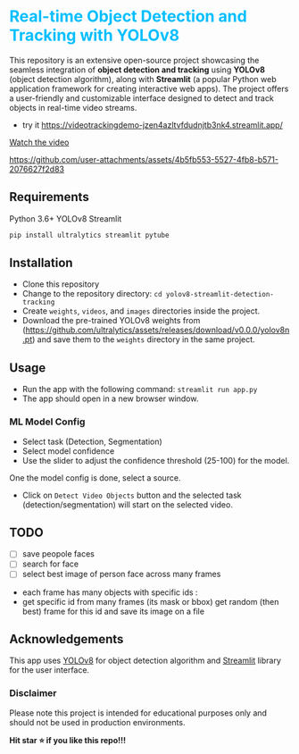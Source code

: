 # <span style="color:deepskyblue"> Real-time Object Detection and Tracking with YOLOv8 </span>

This repository is an extensive open-source project showcasing the seamless integration of **object detection and tracking** using **YOLOv8** (object detection algorithm), along with **Streamlit** (a popular Python web application framework for creating interactive web apps). The project offers a user-friendly and customizable interface designed to detect and track objects in real-time video streams.
- try it  <https://videotrackingdemo-jzen4azltvfdudnjtb3nk4.streamlit.app/>

[Watch the video](Rdemo_compressed.mp4)

https://github.com/user-attachments/assets/4b5fb553-5527-4fb8-b571-2076627f2d83

## Requirements

Python 3.6+
YOLOv8
Streamlit

```bash
pip install ultralytics streamlit pytube
```

## Installation

- Clone this repository
- Change to the repository directory: `cd yolov8-streamlit-detection-tracking`
- Create `weights`, `videos`, and `images` directories inside the project.
- Download the pre-trained YOLOv8 weights from (<https://github.com/ultralytics/assets/releases/download/v0.0.0/yolov8n.pt>) and save them to the `weights` directory in the same project.

## Usage

- Run the app with the following command: `streamlit run app.py`
- The app should open in a new browser window.

### ML Model Config

- Select task (Detection, Segmentation)
- Select model confidence
- Use the slider to adjust the confidence threshold (25-100) for the model.

One the model config is done, select a source.


- Click on `Detect Video Objects` button and the selected task (detection/segmentation) will start on the selected video.

## TODO

- [ ] save peopole faces
- [ ] search for face
- [ ] select best image of person face across many frames
- each frame has many objects with specific ids :
- get specific id from many frames (its mask or bbox) get random (then best) frame for this id and save its image on a file

## Acknowledgements

This app uses [YOLOv8](<https://github.com/ultralytics/ultralytics>) for object detection algorithm and [Streamlit](<https://github.com/streamlit/streamlit>) library for the user interface.

### Disclaimer

Please note this project is intended for educational purposes only and should not be used in production environments.

**Hit star ⭐ if you like this repo!!!**
